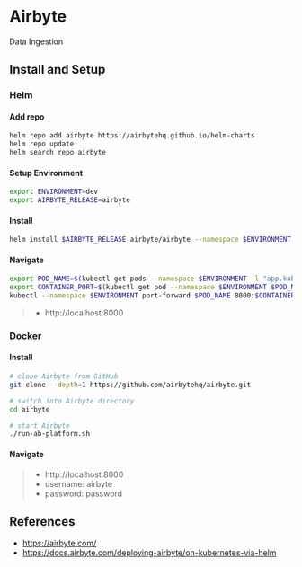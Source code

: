 # Airbyte

Data Ingestion

## Install and Setup

### Helm

#### Add repo

```sh
helm repo add airbyte https://airbytehq.github.io/helm-charts
helm repo update
helm search repo airbyte
```

#### Setup Environment

```sh
export ENVIRONMENT=dev
export AIRBYTE_RELEASE=airbyte
```

#### Install

```sh
helm install $AIRBYTE_RELEASE airbyte/airbyte --namespace $ENVIRONMENT --create-namespace --version 0.64.241
```

#### Navigate

```sh
export POD_NAME=$(kubectl get pods --namespace $ENVIRONMENT -l "app.kubernetes.io/name=webapp" -o jsonpath="{.items[0].metadata.name}")
export CONTAINER_PORT=$(kubectl get pod --namespace $ENVIRONMENT $POD_NAME -o jsonpath="{.spec.containers[0].ports[0].containerPort}")
kubectl --namespace $ENVIRONMENT port-forward $POD_NAME 8000:$CONTAINER_PORT
```

> - http://localhost:8000

### Docker

#### Install

```sh
# clone Airbyte from GitHub
git clone --depth=1 https://github.com/airbytehq/airbyte.git

# switch into Airbyte directory
cd airbyte

# start Airbyte
./run-ab-platform.sh
```

#### Navigate

> - http://localhost:8000
> - username: airbyte
> - password: password

## References

- https://airbyte.com/
- https://docs.airbyte.com/deploying-airbyte/on-kubernetes-via-helm

